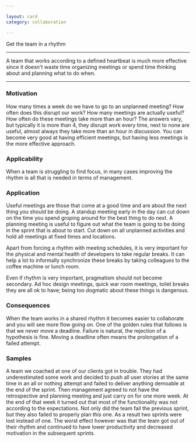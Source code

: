 ```yaml
---

layout: card
category: collaboration

---
```


Get the team in a rhythm

---


A team that works according to a defined heartbeat is much more effective since
it doesn't waste time organizing meetings or spend time thinking about and
planning what to do when.

---

### Motivation

How many times a week do we have to go to an unplanned meeting? How often does this disrupt our work? How many meetings are actually useful? How often do these meetings take more than an hour? The answers vary, but typically it is more than 4, they disrupt work every time, next to none are useful, almost always they take more than an hour in discussion. You can become very good at having efficient meetings, but having less meetings is the more effective approach.

### Applicability

When a team is struggling to find focus, in many cases improving the rhythm is all that is needed in terms of management.

### Application

Useful meetings are those that come at a good time and are about the next thing you should be doing. A standup meeting early in the day can cut down on the time you spend groping around for the best thing to do next. A planning meeting is useful to figure out what the team is going to be doing in the sprint that is about to start. Cut down on all unplanned activities and hold all meetings at fixed times and locations.

Apart from forcing a rhythm with meeting schedules, it is very important for the physical and mental health of developers to take regular breaks. It can help a lot to informally synchronize these breaks by taking colleagues to the coffee machine or lunch room.

Even if rhythm is very important, pragmatism should not become secondary. Ad hoc design meetings, quick war room meetings, toilet breaks they are all ok to have; being too dogmatic about these things is dangerous.

### Consequences

When the team works in a shared rhythm it becomes easier to collaborate and you will see more flow going on. One of the golden rules that follows is that we never move a deadline. Failure is natural, the rejection of a hypothesis is fine. Moving a deadline often means the prolongation of a failed attempt.

### Samples

A team we coached at one of our clients got in trouble. They had underestimated some work and decided to push all user stories at the same time in an all or nothing attempt and failed to deliver anything demoable at the end of the sprint. Then management agreed to not have the retrospective and planning meeting and just carry on for one more week. At the end of that week it turned out that most of the functionality was not according to the expectations. Not only did the team fail the previous sprint, but they also failed to properly plan this one. As a result two sprints were lost instead of one. The worst effect however was that the team got out of their rhythm and continued to have lower productivity and decreased motivation in the subsequent sprints.

